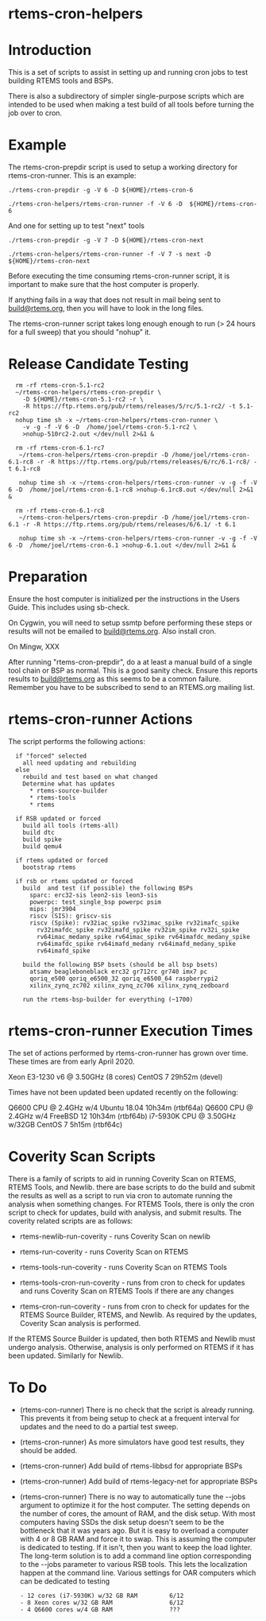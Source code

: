 # rtems-cron-helpers

Introduction
============

This is a set of scripts to assist in setting up and running cron jobs
to test building RTEMS tools and BSPs.

There is also a subdirectory of simpler single-purpose scripts which
are intended to be used when making a test build of all tools before
turning the job over to cron.

Example
=======
The rtems-cron-prepdir script is used to setup a working directory
for rtems-cron-runner.  This is an example:

~~~~
./rtems-cron-prepdir -g -V 6 -D ${HOME}/rtems-cron-6

./rtems-cron-helpers/rtems-cron-runner -f -V 6 -D  ${HOME}/rtems-cron-6 
~~~~

And one for setting up to test "next" tools

~~~~
./rtems-cron-prepdir -g -V 7 -D ${HOME}/rtems-cron-next

./rtems-cron-helpers/rtems-cron-runner -f -V 7 -s next -D ${HOME}/rtems-cron-next
~~~~



Before executing the time consuming rtems-cron-runner script, it is
important to make sure that the host computer is properly.

If anything fails in a way that does not result in mail being sent
to build@rtems.org, then you will have to look in the long files.

The rtems-cron-runner script takes long enough enough to run (> 24
hours for a full sweep) that you should "nohup" it.

Release Candidate Testing
=========================

~~~~
  rm -rf rtems-cron-5.1-rc2 
  ~/rtems-cron-helpers/rtems-cron-prepdir \
    -D ${HOME}/rtems-cron-5.1-rc2 -r \
    -R https://ftp.rtems.org/pub/rtems/releases/5/rc/5.1-rc2/ -t 5.1-rc2
  nohup time sh -x ~/rtems-cron-helpers/rtems-cron-runner \
    -v -g -f -V 6 -D  /home/joel/rtems-cron-5.1-rc2 \
    >nohup-510rc2-2.out </dev/null 2>&1 &
~~~~

~~~~
  rm -rf rtems-cron-6.1-rc7
   ~/rtems-cron-helpers/rtems-cron-prepdir -D /home/joel/rtems-cron-6.1-rc8 -r -R https://ftp.rtems.org/pub/rtems/releases/6/rc/6.1-rc8/ -t 6.1-rc8

   nohup time sh -x ~/rtems-cron-helpers/rtems-cron-runner -v -g -f -V 6 -D  /home/joel/rtems-cron-6.1-rc8 >nohup-6.1rc8.out </dev/null 2>&1 &

~~~~

~~~~
  rm -rf rtems-cron-6.1-rc8
   ~/rtems-cron-helpers/rtems-cron-prepdir -D /home/joel/rtems-cron-6.1 -r -R https://ftp.rtems.org/pub/rtems/releases/6/6.1/ -t 6.1

   nohup time sh -x ~/rtems-cron-helpers/rtems-cron-runner -v -g -f -V 6 -D  /home/joel/rtems-cron-6.1 >nohup-6.1.out </dev/null 2>&1 &

~~~~


Preparation
===========

Ensure the host computer is initialized per the instructions in
the Users Guide.  This includes using sb-check.

On Cygwin, you will need to setup ssmtp before performing these
steps or results will not be emailed to build@rtems.org. Also install
cron.

On Mingw, XXX

After running "rtems-cron-prepdir", do a at least a manual build
of a single tool chain or BSP as normal. This is a good sanity 
check.  Ensure this reports results to build@rtems.org as this
seems to be a common failure. Remember you have to be subscribed to
send to an RTEMS.org mailing list.


rtems-cron-runner Actions
=========================

The script performs the following actions:

~~~~
  if "forced" selected
    all need updating and rebuilding
  else
    rebuild and test based on what changed
    Determine what has updates
      * rtems-source-builder
      * rtems-tools
      * rtems

  if RSB updated or forced
    build all tools (rtems-all)
    build dtc
    build spike
    build qemu4

  if rtems updated or forced
    bootstrap rtems

  if rsb or rtems updated or forced
    build  and test (if possible) the following BSPs
      sparc: erc32-sis leon2-sis leon3-sis
      powerpc: test_single_bsp powerpc psim
      mips: jmr3904
      riscv (SIS): griscv-sis
      riscv (Spike): rv32iac_spike rv32imac_spike rv32imafc_spike
	    rv32imafdc_spike rv32imafd_spike rv32im_spike rv32i_spike
	    rv64imac_medany_spike rv64imac_spike rv64imafdc_medany_spike
	    rv64imafdc_spike rv64imafd_medany rv64imafd_medany_spike
	    rv64imafd_spike

    build the following BSP bsets (should be all bsp bsets)
      atsamv beagleboneblack erc32 gr712rc gr740 imx7 pc
      qoriq_e500 qoriq_e6500_32 qoriq_e6500_64 raspberrypi2
      xilinx_zynq_zc702 xilinx_zynq_zc706 xilinx_zynq_zedboard

    run the rtems-bsp-builder for everything (~1700)
~~~~

rtems-cron-runner Execution Times
=================================
The set of actions performed by rtems-cron-runner has grown over 
time. These times are from early April 2020.

Xeon E3-1230 v6 @ 3.50GHz (8 cores) CentOS 7        29h52m (devel)

Times have not been updated been updated recently on the following:

Q6600 CPU @ 2.4GHz w/4              Ubuntu 18.04    10h34m  (rtbf64a)
Q6600 CPU @ 2.4GHz w/4              FreeBSD 12      10h34m  (rtbf64b)
i7-5930K CPU @ 3.50GHz w/32GB       CentOS 7         5h15m  (rtbf64c)

Coverity Scan Scripts
=====================
There is a family of scripts to aid in running Coverity Scan on RTEMS,
RTEMS Tools, and Newlib. there are base scripts to do the build and
submit the results as well as a script to run via cron to automate
running the analysis when something changes. For RTEMS Tools, there
is only the cron script to check for updates, build with analysis,
and submit results. The coverity related scripts are as follows:

+ rtems-newlib-run-coverity - runs Coverity Scan on newlib

+ rtems-run-coverity - runs Coverity Scan on RTEMS

+ rtems-tools-run-coverity - runs Coverity Scan on RTEMS Tools

+ rtems-tools-cron-run-coverity - runs from cron to check for updates
  and runs Coverity Scan on RTEMS Tools if there are any changes

+ rtems-cron-run-coverity - runs from cron to check for updates for the
  RTEMS Source Builder, RTEMS, and Newlib. As required by the updates,
  Coverity Scan analysis is performed.

If the RTEMS Source Builder is updated, then both RTEMS and Newlib must
undergo analysis. Otherwise, analysis is only performed on RTEMS if it
has been updated. Similarly for Newlib.

To Do
=====

+ (rtems-con-runner) There is no check that the script is already
  running. This prevents it from being setup to check at a frequent interval
  for updates and the need to do a partial test sweep.

+ (rtems-cron-runner) As more simulators have good test results, they should be added.

+ (rtems-cron-runner) Add build of rtems-libbsd for appropriate BSPs

+ (rtems-cron-runner) Add build of rtems-legacy-net for appropriate BSPs

+ (rtems-cron-runner) There is no way to automatically tune the --jobs
  argument to optimize it for the host computer. The setting depends on
  the number of cores, the amount of RAM, and the disk setup. With most
  computers having SSDs the disk setup doesn't seem to be the bottleneck
  that it was years ago.  But it is easy to overload a computer with 4 or 8
  GB RAM and force it to swap. This is assuming the computer is dedicated
  to testing. If it isn't, then you want to keep the load lighter. The
  long-term solution is to add a command line option corresponding to
  the --jobs parameter to various RSB tools. This lets the localization
  happen at the command line. Various settings for OAR computers which
  can be dedicated to testing

      - 12 cores (i7-5930K) w/32 GB RAM         6/12
      - 8 Xeon cores w/32 GB RAM                6/12
      - 4 Q6600 cores w/4 GB RAM                ???


